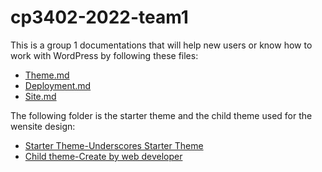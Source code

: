 # cp3402-2022-team1

This is a group 1 documentations that will help new users or know how to work with WordPress by following these files:

- [Theme.md](./Theme.md)
- [Deployment.md](./Deployment.md)
- [Site.md](./Site.md)

The following folder is the starter theme and the child theme used for the wensite design:

- [Starter Theme-Underscores Starter Theme](https://github.com/cp3402-students/cp3402-2022-team1/tree/main/Starter%20Theme)
- [Child theme-Create by web developer](./Labyrinth-child-2.0.0)

